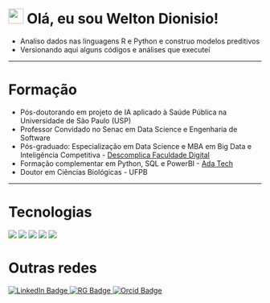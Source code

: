 <h1>
  <img src="https://media.giphy.com/media/hvRJCLFzcasrR4ia7z/giphy.gif" width="30px"/>
  Olá, eu sou Welton Dionisio!
</h1>

- Analiso dados nas linguagens R e Python e construo modelos preditivos
- Versionando aqui alguns códigos e análises que executei

---

<h1>Formação</h1>

- Pós-doutorando em projeto de IA aplicado à Saúde Pública na Universidade de São Paulo (USP)
- Professor Convidado no Senac em Data Science e Engenharia de Software
- Pós-graduado: Especialização em Data Science e MBA em Big Data e Inteligência Competitiva - <a href="https://descomplica.com.br/pos-graduacao/tecnologia/pos-online-em-data-science/?utm_source=google&utm_medium=cpc&utm_campaign=gmax_pg_performance_gwt-paid-media_topo_conversao_ongoing_lead_2023&utm_term=&utm_content=junho-2023-data-science&utm_term=&utm_campaign=gmax_pg_performance_gwt-paid-media_topo_conversao_ongoing_lead_2023&utm_source=adwords&utm_medium=ppc&hsa_acc=2613762623&hsa_cam=20277069515&hsa_grp=&hsa_ad=&hsa_src=x&hsa_tgt=&hsa_kw=&hsa_mt=&hsa_net=adwords&hsa_ver=3&gclid=CjwKCAjwrranBhAEEiwAzbhNtVGO2QSKMPwA04X6CO70yImuKr-qkycroqf3p9qOit88TY9nPRQCZBoCcl4QAvD_BwE"> Descomplica Faculdade Digital </a>
- Formação complementar em Python, SQL e PowerBI - <a href="https://letscode.com.br/python-e-dados"> Ada Tech </a>
- Doutor em Ciências Biológicas - UFPB

  
---
<h1>Tecnologias</h1>

<div id="badges">
  <img src= "https://img.shields.io/badge/Python-3776AB.svg?style=for-the-badge&logo=Python&logoColor=white"/>
  <img src= "https://img.shields.io/badge/R-276DC3.svg?style=for-the-badge&logo=R&logoColor=white"/>
  <img src="https://img.shields.io/badge/PostgreSQL-4169E1.svg?style=for-the-badge&logo=PostgreSQL&logoColor=white"/>
  <img src= "https://img.shields.io/badge/Power%20BI-F2C811.svg?style=for-the-badge&logo=Power-BI&logoColor=black"/>
  <img src= "https://img.shields.io/badge/Qgis-589632.svg?style=for-the-badge&logo=Qgis&logoColor=white"/>
  </div>

<h1>Outras redes</h1>
<div id="badges">
  <a href="https://www.linkedin.com/in/weltondionisio/">
    <img src="https://img.shields.io/badge/LinkedIn-blue?style=for-the-badge&logo=linkedin&logoColor=white" alt="LinkedIn Badge"/>
  </a>
  <a href="https://www.researchgate.net/profile/Welton-Dionisio-Da-Silva">
    <img src="https://img.shields.io/badge/ResearchGate-00CCBB.svg?style=for-the-badge&logo=ResearchGate&logoColor=white" alt="RG Badge"/>
  </a>
  <a href="https://orcid.org/0000-0002-3847-4418">
    <img src="https://img.shields.io/badge/ORCID-A6CE39.svg?style=for-the-badge&logo=ORCID&logoColor=white" alt="Orcid Badge"/>
  </a>
</div>
<!---
weltondionisio/weltondionisio is a ✨ special ✨ repository because its `README.md` (this file) appears on your GitHub profile.
You can click the Preview link to take a look at your changes.
--->
